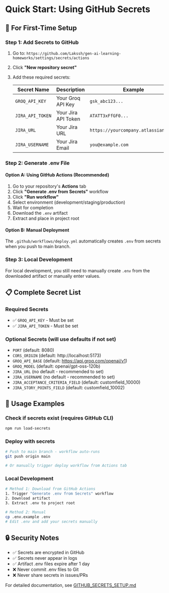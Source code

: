# Quick Start: Using GitHub Secrets

## 🚀 For First-Time Setup

### Step 1: Add Secrets to GitHub

1. Go to: `https://github.com/Lakssh/gen-ai-learning-homeworks/settings/secrets/actions`
2. Click **"New repository secret"**
3. Add these required secrets:

   | Secret Name | Description | Example |
   |------------|-------------|---------|
   | `GROQ_API_KEY` | Your Groq API Key | `gsk_abc123...` |
   | `JIRA_API_TOKEN` | Your Jira API Token | `ATATT3xFfGF0...` |
   | `JIRA_URL` | Your Jira URL | `https://yourcompany.atlassian.net/` |
   | `JIRA_USERNAME` | Your Jira Email | `you@example.com` |

### Step 2: Generate .env File

#### Option A: Using GitHub Actions (Recommended)

1. Go to your repository's **Actions** tab
2. Click **"Generate .env from Secrets"** workflow
3. Click **"Run workflow"**
4. Select environment (development/staging/production)
5. Wait for completion
6. Download the `.env` artifact
7. Extract and place in project root

#### Option B: Manual Deployment

The `.github/workflows/deploy.yml` automatically creates `.env` from secrets when you push to main branch.

### Step 3: Local Development

For local development, you still need to manually create `.env` from the downloaded artifact or manually enter values.

## 📋 Complete Secret List

### Required Secrets
- ✅ `GROQ_API_KEY` - Must be set
- ✅ `JIRA_API_TOKEN` - Must be set

### Optional Secrets (will use defaults if not set)
- `PORT` (default: 8080)
- `CORS_ORIGIN` (default: http://localhost:5173)
- `GROQ_API_BASE` (default: https://api.groq.com/openai/v1)
- `GROQ_MODEL` (default: openai/gpt-oss-120b)
- `JIRA_URL` (no default - recommended to set)
- `JIRA_USERNAME` (no default - recommended to set)
- `JIRA_ACCEPTANCE_CRITERIA_FIELD` (default: customfield_10000)
- `JIRA_STORY_POINTS_FIELD` (default: customfield_10002)

## 🎯 Usage Examples

### Check if secrets exist (requires GitHub CLI)
```bash
npm run load-secrets
```

### Deploy with secrets
```bash
# Push to main branch - workflow auto-runs
git push origin main

# Or manually trigger deploy workflow from Actions tab
```

### Local Development
```bash
# Method 1: Download from GitHub Actions
1. Trigger "Generate .env from Secrets" workflow
2. Download artifact
3. Extract .env to project root

# Method 2: Manual
cp .env.example .env
# Edit .env and add your secrets manually
```

## 🔒 Security Notes

- ✅ Secrets are encrypted in GitHub
- ✅ Secrets never appear in logs
- ✅ Artifact .env files expire after 1 day
- ❌ Never commit .env files to Git
- ❌ Never share secrets in issues/PRs

For detailed documentation, see [GITHUB_SECRETS_SETUP.md](./GITHUB_SECRETS_SETUP.md)
